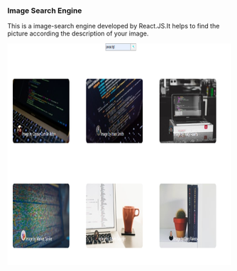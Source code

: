 ### Image Search Engine

This is a image-search engine developed by React.JS.It helps to find the picture according the description of your image.

<img src="src/image-search.PNG" height="500" width="900">
